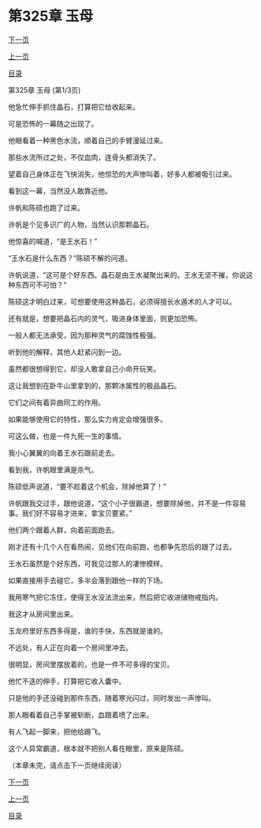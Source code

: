 <h1>第325章    玉母</h1>
            <div><p><a href="./0973_%E7%AC%AC325%E7%AB%A0_%E7%8E%89%E6%AF%8D.md">下一页</a></p><p><a href="./0971_%E7%AC%AC324%E7%AB%A0_%E6%B0%B4%E6%99%B6%E4%BA%BA.md">上一页</a></p><p><a href="../">目录</a></p></div>
            <div><p>第325章    玉母 (第1/3页)</p><p>他急忙伸手抓住晶石，打算把它给收起来。</p><p>可是恐怖的一幕随之出现了。</p><p>他眼看着一种黑色水流，顺着自己的手臂漫延过来。</p><p>那些水流所过之处，不仅血肉，连骨头都消失了。</p><p>望着自己身体正在飞快消失，他惊恐的大声惨叫着，好多人都被吸引过来。</p><p>看到这一幕，当然没人敢靠近他。</p><p>许帆和陈硕也跑了过来。</p><p>许帆是个见多识广的人物，当然认识那颗晶石。</p><p>他惊喜的喊道，“是王水石！”</p><p>“王水石是什么东西？”陈硕不解的问道。</p><p>许帆说道，“这可是个好东西。晶石是由王水凝聚出来的。王水无坚不摧，你说这种东西可不可怕？”</p><p>陈硕这才明白过来，可想要使用这种晶石，必须得擅长水遁术的人才可以。</p><p>还有就是，想要把晶石内的灵气，吸进身体里面，则更加恐怖。</p><p>一般人都无法承受，因为那种灵气的腐蚀性极强。</p><p>听到他的解释，其他人赶紧闪到一边。</p><p>虽然都很想得到它，却没人敢拿自己小命开玩笑。</p><p>这让我想到在卧牛山里拿到的，那颗冰属性的极品晶石。</p><p>它们之间有着异曲同工的作用。</p><p>如果能够使用它的特性，那么实力肯定会增强很多。</p><p>可这么做，也是一件九死一生的事情。</p><p>我小心翼翼的向着王水石跟前走去。</p><p>看到我，许帆眼里满是杀气。</p><p>陈硕低声说道，“要不趁着这个机会，除掉他算了！”</p><p>许帆跟我交过手，跟他说道，“这个小子很霸道，想要除掉他，并不是一件容易事。我们好不容易才进来，拿宝贝要紧。”</p><p>他们两个跟着人群，向着前面跑去。</p><p>刚才还有十几个人在看热闹，见他们在向前跑，也都争先恐后的跟了过去。</p><p>王水石虽然是个好东西，可我见过那人的凄惨模样。</p><p>如果直接用手去碰它，多半会落到跟他一样的下场。</p><p>我用寒气把它冻住，使得王水没法流出来，然后把它收进储物戒指内。</p><p>我这才从房间里出来。</p><p>玉龙府里好东西多得是，谁的手快，东西就是谁的。</p><p>不远处，有人正在向着一个房间里冲去。</p><p>很明显，房间里摆放着的，也是一件不可多得的宝贝。</p><p>他忙不迭的伸手，打算把它收入囊中。</p><p>只是他的手还没碰到那件东西，随着寒光闪过，同时发出一声惨叫。</p><p>那人眼看着自己手掌被斩断，血跟着喷了出来。</p><p>有人飞起一脚来，把他给踢飞。</p><p>这个人异常霸道，根本就不把别人看在眼里，原来是陈硕。</p><p>（本章未完，请点击下一页继续阅读）</p></div>
            <div><p><a href="./0973_%E7%AC%AC325%E7%AB%A0_%E7%8E%89%E6%AF%8D.md">下一页</a></p><p><a href="./0971_%E7%AC%AC324%E7%AB%A0_%E6%B0%B4%E6%99%B6%E4%BA%BA.md">上一页</a></p><p><a href="../">目录</a></p></div>